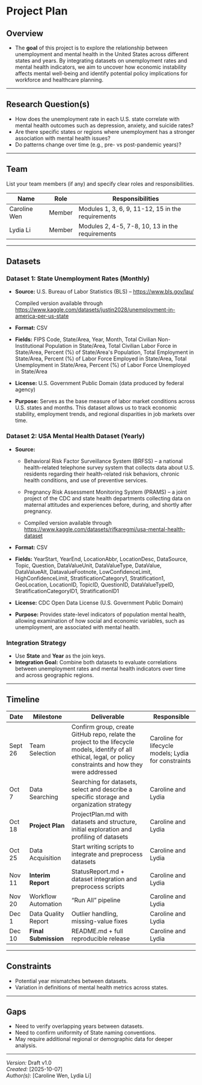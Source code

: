 # Project Plan

## Overview
- The **goal** of this project is to explore the relationship between unemployment and mental health in the United States across different states and years. By integrating datasets on unemployment rates and mental health indicators, we aim to uncover how economic instability affects mental well-being and identify potential policy implications for workforce and healthcare planning.

---

## Research Question(s)
- How does the unemployment rate in each U.S. state correlate with mental health outcomes such as depression, anxiety, and suicide rates?
- Are there specific states or regions where unemployment has a stronger association with mental health issues?
- Do patterns change over time (e.g., pre- vs post-pandemic years)?

---

## Team
List your team members (if any) and specify clear roles and responsibilities.

| Name | Role | Responsibilities |
|------|------|------------------|
| Caroline Wen | Member | Modules 1, 3, 6, 9, 11-12, 15 in the requirements |
| Lydia Li | Member | Modules 2, 4-5, 7-8, 10, 13 in the requirements |

---

## Datasets

### Dataset 1: State Unemployment Rates (Monthly)
- **Source:** U.S. Bureau of Labor Statistics (BLS) – https://www.bls.gov/lau/

    Compiled version available through https://www.kaggle.com/datasets/justin2028/unemployment-in-america-per-us-state  

- **Format:** CSV  
- **Fields:** FIPS Code, State/Area, Year, Month, Total Civilian Non-Institutional Population in State/Area, Total Civilian Labor Force in State/Area, Percent (%) of State/Area's Population, Total Employment in State/Area, Percent (%) of Labor Force Employed in State/Area, Total Unemployment in State/Area, Percent (%) of Labor Force Unemployed in State/Area
- **License:** U.S. Government Public Domain (data produced by federal agency)
- **Purpose:** Serves as the base measure of labor market conditions across U.S. states and months. This dataset allows us to track economic stability, employment trends, and regional disparities in job markets over time.

### Dataset 2: USA Mental Health Dataset (Yearly)
- **Source:** 

    - Behavioral Risk Factor Surveillance System (BRFSS) – a national health-related telephone survey system that collects data about U.S. residents regarding their health-related risk behaviors, chronic health conditions, and use of preventive services.

    - Pregnancy Risk Assessment Monitoring System (PRAMS) – a joint project of the CDC and state health departments collecting data on maternal attitudes and experiences before, during, and shortly after pregnancy.

    - Compiled version available through https://www.kaggle.com/datasets/rifkaregmi/usa-mental-health-dataset

- **Format:** CSV  
- **Fields:** YearStart, YearEnd, LocationAbbr, LocationDesc, DataSource, Topic, Question, DataValueUnit, DataValueType, DataValue, DataValueAlt, DatavalueFootnote, LowConfidenceLimit, HighConfidenceLimit, StratificationCategory1, Stratification1, GeoLocation, LocationID, TopicID, QuestionID, DataValueTypeID, StratificationCategoryID1, StratificationID1
- **License:** CDC Open Data License (U.S. Government Public Domain)
- **Purpose:** Provides state-level indicators of population mental health, allowing examination of how social and economic variables, such as unemployment, are associated with mental health.

### Integration Strategy
- Use **State** and **Year** as the join keys.
- **Integration Goal:** Combine both datasets to evaluate correlations between unemployment rates and mental health indicators over time and across geographic regions.

---

## Timeline

| Date | Milestone | Deliverable | Responsible |
|------|------------|--------------------------------------|-------------|
| Sept 26 | Team Selection | Confirm group, create GitHub repo, relate the project to the lifecycle models, identify of all ethical, legal, or policy constraints and how they were addressed | Caroline for lifecycle models; Lydia for constraints |
| Oct 7 | Data Searching | Searching for datasets, select and describe a specific storage and organization strategy | Caroline and Lydia |
| Oct 18 | **Project Plan** | ProjectPlan.md with datasets and structure, initial exploration and profiling of datasets | Caroline and Lydia |
| Oct 25 | Data Acquisition | Start writing scripts to integrate and preprocess datasets | Caroline and Lydia |
| Nov 11 | **Interim Report** | StatusReport.md + dataset integration and preprocess scripts | Caroline and Lydia |
| Nov 20 | Workflow Automation | “Run All” pipeline | Caroline and Lydia |
| Dec 1 | Data Quality Report | Outlier handling, missing-value fixes | Caroline and Lydia |
| Dec 10 | **Final Submission** | README.md + full reproducible release | Caroline and Lydia |

---

## Constraints
- Potential year mismatches between datasets.
- Variation in definitions of mental health metrics across states.

---

## Gaps
- Need to verify overlapping years between datasets.
- Need to confirm uniformity of State naming conventions.
- May require additional regional or demographic data for deeper analysis.

---

*Version:* Draft v1.0  
*Created:* [2025-10-07]  
*Author(s):* [Caroline Wen, Lydia Li]  

